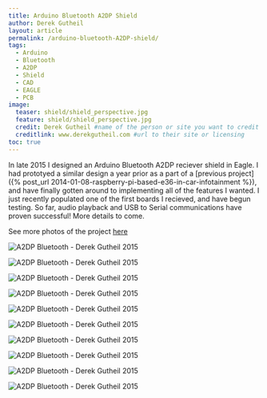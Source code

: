 ```yaml
---
title: Arduino Bluetooth A2DP Shield
author: Derek Gutheil
layout: article
permalink: /arduino-bluetooth-A2DP-shield/
tags:
  - Arduino
  - Bluetooth
  - A2DP
  - Shield
  - CAD
  - EAGLE
  - PCB
image:
  teaser: shield/shield_perspective.jpg
  feature: shield/shield_perspective.jpg
  credit: Derek Gutheil #name of the person or site you want to credit
  creditlink: www.derekgutheil.com #url to their site or licensing
toc: true
---
```

In late 2015 I designed an Arduino Bluetooth A2DP reciever shield in Eagle. I had prototyed a similar design a year prior as a part of a [previous project]({% post_url 2014-01-08-raspberry-pi-based-e36-in-car-infotainment %}), and have finally gotten around to implementing all of the features I wanted. I just recently populated one of the first boards I recieved, and have begun testing. So far, audio playback and USB to Serial communications have proven successful! More details to come.

See more photos of the project [here](https://drive.google.com/open?id=0B5N_fYOaC113bi1hTjdUb2dtbnM)

![A2DP Bluetooth - Derek Gutheil 2015](/images/shield/1.JPG)

![A2DP Bluetooth - Derek Gutheil 2015](/images/shield/2.JPG)

![A2DP Bluetooth - Derek Gutheil 2015](/images/shield/3.JPG)

![A2DP Bluetooth - Derek Gutheil 2015](/images/shield/4.PNG)

![A2DP Bluetooth - Derek Gutheil 2015](/images/shield/5.PNG)

![A2DP Bluetooth - Derek Gutheil 2015](/images/shield/6.JPG)

![A2DP Bluetooth - Derek Gutheil 2015](/images/shield/7.JPG)

![A2DP Bluetooth - Derek Gutheil 2015](/images/shield/8.JPG)

![A2DP Bluetooth - Derek Gutheil 2015](/images/shield/9.JPG)

![A2DP Bluetooth - Derek Gutheil 2015](/images/shield/10.JPG)
